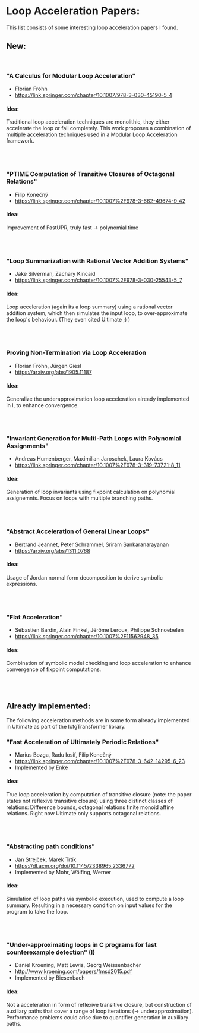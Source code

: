 
# Loop Acceleration Papers:
This list consists of some interesting loop acceleration papers I found.

## New:

<br>

### "A Calculus for Modular Loop Acceleration"

- Florian Frohn
- https://link.springer.com/chapter/10.1007/978-3-030-45190-5_4

#### Idea:
Traditional loop acceleration techniques are monolithic, they either accelerate the loop or fail completely.
This work proposes a combination of multiple acceleration techniques used in a Modular Loop Acceleration framework.

<br>
<br>







### "PTIME Computation of Transitive Closures of Octagonal Relations"
- Filip Konečný
- https://link.springer.com/chapter/10.1007%2F978-3-662-49674-9_42

#### Idea:
Improvement of FastUPR, truly fast -> polynomial time


<br>
<br>






### "Loop Summarization with Rational Vector Addition Systems"
- Jake Silverman, Zachary Kincaid
- https://link.springer.com/chapter/10.1007%2F978-3-030-25543-5_7

#### Idea:
Loop acceleration (again its a loop summary) using a rational vector addition system, which then simulates the input loop,
to over-approximate the loop's behaviour. (They even cited Ultimate ;) )


<br>
<br>






### Proving Non-Termination via Loop Acceleration
- Florian Frohn, Jürgen Giesl
- https://arxiv.org/abs/1905.11187

#### Idea:
Generalize the underapproximation loop acceleration already implemented in I, to enhance convergence.


<br>
<br>





### "Invariant Generation for Multi-Path Loops with Polynomial Assignments"
- Andreas Humenberger, Maximilian Jaroschek, Laura Kovács
- https://link.springer.com/chapter/10.1007%2F978-3-319-73721-8_11

#### Idea:
Generation of loop invariants using fixpoint calculation on polynomial assignemnts. 
Focus on loops with multiple branching paths.


<br>
<br>





### "Abstract Acceleration of General Linear Loops"
- Bertrand Jeannet, Peter Schrammel, Sriram Sankaranarayanan
- https://arxiv.org/abs/1311.0768

#### Idea:
Usage of Jordan normal form decomposition to derive symbolic expressions. 



<br>
<br>





### "Flat Acceleration"
- Sébastien Bardin, Alain Finkel, Jérôme Leroux, Philippe Schnoebelen
- https://link.springer.com/chapter/10.1007%2F11562948_35

#### Idea:
Combination of symbolic model checking and loop acceleration to enhance convergence of fixpoint 
computations.



<br>
<br>






## Already implemented:
The following acceleration methods are in some form already implemented in Ultimate as part of the
IcfgTransformer library.
### "Fast Acceleration of Ultimately Periodic Relations"
- Marius Bozga, Radu Iosif, Filip Konečný
- https://link.springer.com/chapter/10.1007%2F978-3-642-14295-6_23
- Implemented by Enke

#### Idea:
True loop acceleration by computation of transitive closure (note: the paper states not reflexive
transitive closure) using three distinct classes of relations: Difference bounds, octagonal relations
finite monoid affine relations. Right now Ultimate only supports octagonal relations.


<br>
<br>





### "Abstracting path conditions"
- Jan Strejček, Marek Trtík
- https://dl.acm.org/doi/10.1145/2338965.2336772
- Implemented by Mohr, Wölfing, Werner

#### Idea:
Simulation of loop paths via symbolic execution, used to compute a loop summary. Resulting in 
a necessary condition on input values for the program to take the loop.


<br>
<br>





### "Under-approximating loops in C programs for fast counterexample detection" (I)
- Daniel Kroening, Matt Lewis, Georg Weissenbacher
- http://www.kroening.com/papers/fmsd2015.pdf
- Implemented by Biesenbach

#### Idea:
Not a acceleration in form of reflexive transitive closure, but construction of auxiliary paths that cover a range of 
loop iterations (-> underapproximation). Performance problems could arise due to quantifier generation in auxiliary paths.